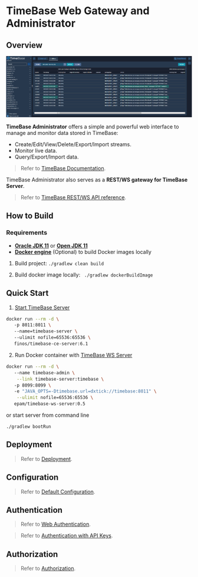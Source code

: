 # TimeBase Web Gateway and Administrator

## Overview 

![](img/web-admin.png)

**TimeBase Administrator** offers a simple and powerful web interface to manage and monitor data stored in TimeBase:

* Create/Edit/View/Delete/Export/Import streams.
* Monitor live data.
* Query/Export/Import data.

> Refer to [TimeBase Documentation](https://kb.timebase.info/community/development/tools/Web%20Admin/admin_guide).

TimeBase Administrator also serves as a **REST/WS gateway for TimeBase Server**. 

> Refer to [TimeBase REST/WS API reference](https://webadmin.timebase.info/api/v0/docs/index.html).

## How to Build

### Requirements

* **[Oracle JDK 11](https://docs.oracle.com/javase/11/docs/technotes/guides/install/install_overview.html)** or **[Open JDK 11](https://adoptopenjdk.net/)**
* **[Docker engine](https://docs.docker.com/engine/installation/)** (Optional) to build Docker images locally

1. Build project:
    ```./gradlew clean build```   
    
2. Build docker image locally:
    ``` ./gradlew dockerBuildImage```

## Quick Start 

1. [Start TimeBase Server](https://kb.timebase.info/community/overview/quick-start)
```bash
docker run --rm -d \ 
   -p 8011:8011 \ 
   --name=timebase-server \ 
   --ulimit nofile=65536:65536 \ 
   finos/timebase-ce-server:6.1
```
2. Run Docker container with [TimeBase WS Server](https://hub.docker.com/r/epam/timebase-ws-server)

```bash
docker run --rm -d \ 
   --name timebase-admin \
    --link timebase-server:timebase \ 
   -p 8099:8099 \ 
   -e "JAVA_OPTS=-Dtimebase.url=dxtick://timebase:8011" \
    --ulimit nofile=65536:65536 \
   epam/timebase-ws-server:0.5
```
or start server from command line

```
./gradlew bootRun
```

## Deployment 

> Refer to [Deployment](https://github.com/epam/TimebaseWS/tree/main/guide/deployment.md).

## Configuration 

> Refer to [Default Configuration](https://github.com/epam/TimebaseWS/blob/main/java/ws-server/src/main/resources/application.yaml).

## Authentication 

> Refer to [Web Authentication](https://github.com/epam/TimebaseWS/blob/main/guide/authentication/web-auth.md).

> Refer to [Authentication with API Keys](https://github.com/epam/TimebaseWS/blob/main/guide/authentication/api-keys.md).

## Authorization 

> Refer to [Authorization](https://github.com/epam/TimebaseWS/tree/main/guide/authorization/authorization.md).

